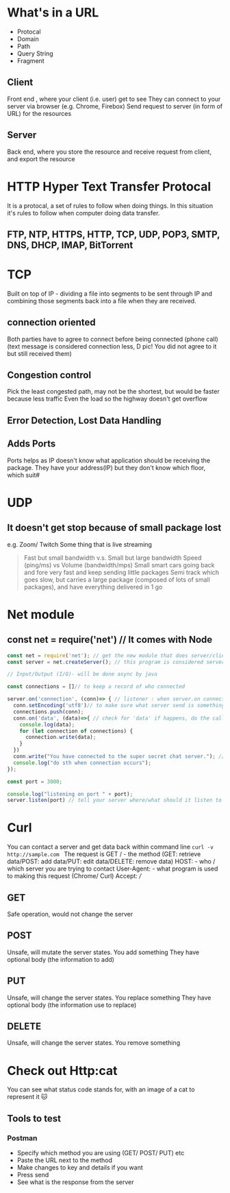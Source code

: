 # What's in a URL
* Protocal
* Domain
* Path
* Query String
* Fragment

## Client
Front end , where your client (i.e. user) get to see
They can connect to your server via browser (e.g. Chrome, Firebox)
Send request to server (in form of URL) for the resources

## Server
Back end, where you store the resource and receive request from client, and export the resource

# HTTP Hyper Text Transfer Protocal
It is a protocal, a set of rules to follow when doing things.
In this situation it's rules to follow when computer doing data transfer.

## FTP, NTP, HTTPS, HTTP, TCP, UDP, POP3, SMTP, DNS, DHCP, IMAP, BitTorrent

# TCP 
Built on top of IP - dividing a file into segments to be sent through IP and combining those segments back into a file when they are received.
## connection oriented
Both parties have to agree to connect before being connected (phone call) (text message is considered connection less, D pic! You did not agree to it but still received them)
## Congestion control 
Pick the least congested path, may not be the shortest, but would be faster because less traffic 
Even the load so the highway doesn't get overflow
## Error Detection, Lost Data Handling
## Adds Ports
Ports helps as IP doesn't know what application should be receiving the package. They have your address(IP) but they don't know which floor, which suit# 

# UDP
## It doesn't get stop because of small package lost
e.g. Zoom/ Twitch  Some thing that is live streaming 

> Fast but small bandwidth v.s. Small but large bandwidth
> Speed (ping/ms) vs Volume (bandwidth/mps)
> Small smart cars going back and fore very fast and keep sending little packages
> Semi track which goes slow, but carries a large package (composed of lots of small packages), and have everything delivered in 1 go

# Net module
## const net = require('net') // It comes with Node
``` javascript
const net = require('net'); // get the new module that does server/client thing
const server = net.createServer(); // this program is considered server as you are making it a server

// Input/Output (I/O)- will be done async by java

const connections = []// to keep a record of who connected

server.on('connection', (conn)=> { // listener : when server.on connection happens, do the callback
  conn.setEncoding('utf8')// to make sure what server send is something client can read
  connections.push(conn);
  conn.on('data', (data)=>{ // check for 'data' if happens, do the callback function
    console.log(data);
    for (let connection of connections) {
      connection.write(data);
    }
  })
  conn.write("You have connected to the super secret chat server."); // send something to the client(conn) on connection
  console.log("do sth when connection occurs");
});

const port = 3000;

console.log("listening on port " + port);
server.listen(port) // tell your server where/what should it listen to , like radio channel dev use 3000+
```


# Curl
You can contact a server and get data back within command line
```curl -v http://sample.com ```
The request is 
GET /         - the method (GET: retrieve data/POST: add data/PUT: edit data/DELETE: remove data)
HOST:         - who / which server you are trying to contact
User-Agent:   - what program is used to making this request (Chrome/ Curl)
Accept: */*

## GET 
Safe operation, would not change the server
## POST
Unsafe, will mutate the server states. You add something
They have optional body (the information to add)
## PUT
Unsafe, will change the server states. You replace something
They have optional body (the information use to replace)
## DELETE
Unsafe, will change the server states. You remove something

# Check out Http:cat
You can see what status code stands for, with an image of a cat to represent it 🐱


## Tools to test
### Postman
- Specify which method you are using (GET/ POST/ PUT) etc
- Paste the URL next to the method
- Make changes to key and details if you want
- Press send
- See what is the response from the server 